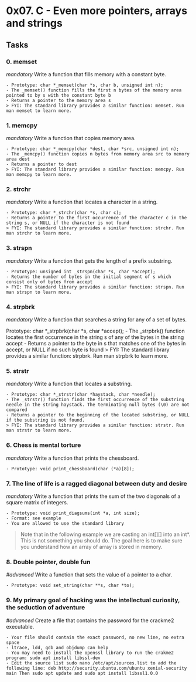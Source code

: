 # 0x07. C - Even more pointers, arrays and strings

## Tasks

### 0. memset
_mandatory_
Write a function that fills memory with a constant byte.

    - Prototype: char *_memset(char *s, char b, unsigned int n);
    - The _memset() function fills the first n bytes of the memory area pointed to by s with the constant byte b
    - Returns a pointer to the memory area s
	> FYI: The standard library provides a similar function: memset. Run man memset to learn more.


### 1. memcpy
_mandatory_
Write a function that copies memory area.

    - Prototype: char *_memcpy(char *dest, char *src, unsigned int n);
    - The _memcpy() function copies n bytes from memory area src to memory area dest
    - Returns a pointer to dest
	> FYI: The standard library provides a similar function: memcpy. Run man memcpy to learn more.


### 2. strchr
_mandatory_
Write a function that locates a character in a string.

    - Prototype: char *_strchr(char *s, char c);
    - Returns a pointer to the first occurrence of the character c in the string s, or NULL if the character is not found
	> FYI: The standard library provides a similar function: strchr. Run man strchr to learn more.

### 3. strspn
_mandatory_
Write a function that gets the length of a prefix substring.

    - Prototype: unsigned int _strspn(char *s, char *accept);
    - Returns the number of bytes in the initial segment of s which consist only of bytes from accept
	> FYI: The standard library provides a similar function: strspn. Run man strspn to learn more.


### 4. strpbrk
_mandatory_
Write a function that searches a string for any of a set of bytes.

Prototype: char *_strpbrk(char *s, char *accept);
    - The _strpbrk() function locates the first occurrence in the string s of any of the bytes in the string accept
    - Returns a pointer to the byte in s that matches one of the bytes in accept, or NULL if no such byte is found
	> FYI: The standard library provides a similar function: strpbrk. Run man strpbrk to learn more.


### 5. strstr
_mandatory_
Write a function that locates a substring.

    - Prototype: char *_strstr(char *haystack, char *needle);
    - The _strstr() function finds the first occurrence of the substring needle in the string haystack. The terminating null bytes (\0) are not compared
    - Returns a pointer to the beginning of the located substring, or NULL if the substring is not found.
	> FYI: The standard library provides a similar function: strstr. Run man strstr to learn more.


### 6. Chess is mental torture
_mandatory_
Write a function that prints the chessboard.

    - Prototype: void print_chessboard(char (*a)[8]);


### 7. The line of life is a ragged diagonal between duty and desire
_mandatory_
Write a function that prints the sum of the two diagonals of a square matrix of integers.

    - Prototype: void print_diagsums(int *a, int size);
    - Format: see example
	- You are allowed to use the standard library
   > Note that in the following example we are casting an int[][] into an int*. This is not something you should do. The goal here is to make sure you understand how an array of array is stored in memory.


### 8. Double pointer, double fun
_#advanced_
Write a function that sets the value of a pointer to a char.

    - Prototype: void set_string(char **s, char *to);


### 9. My primary goal of hacking was the intellectual curiosity, the seduction of adventure
_#advanced_
Create a file that contains the password for the crackme2 executable.

    - Your file should contain the exact password, no new line, no extra space
    - ltrace, ldd, gdb and objdump can help
    - You may need to install the openssl library to run the crakme2 program: sudo apt install libssl-dev
    - Edit the source list sudo nano /etc/apt/sources.list to add the following line: deb http://security.ubuntu.com/ubuntu xenial-security main Then sudo apt update and sudo apt install libssl1.0.0
